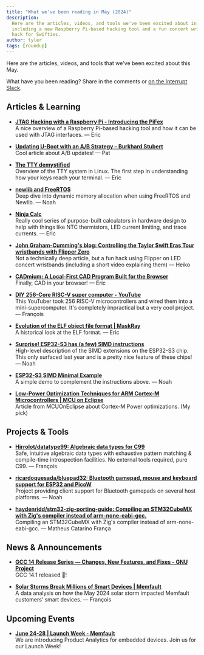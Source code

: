 ```yaml
---
title: "What we've been reading in May (2024)"
description:
  Here are the articles, videos, and tools we've been excited about in May 2024,
  including a new Raspberry Pi-based hacking tool and a fun concert wristband
  hack for Swifties.
author: tyler
tags: [roundup]
---
```


<!-- excerpt start -->

Here are the articles, videos, and tools that we've been excited about this May.

<!-- excerpt end -->

What have you been reading? Share in the comments or
[on the Interrupt Slack](https://interrupt-slack.herokuapp.com/).

## Articles & Learning

- [**JTAG Hacking with a Raspberry Pi - Introducing the PiFex**](https://voidstarsec.com/blog/jtag-pifex)<br>
  A nice overview of a Raspberry Pi-based hacking tool and how it can be used
  with JTAG interfaces. — Eric

- [**Updating U-Boot with an A/B Strategy – Burkhard Stubert**](https://embeddeduse.com/2024/05/13/updating-u-boot-with-an-a-b-strategy/)<br>
  Cool article about A/B updates! — Pat

- [**The TTY demystified**](https://www.linusakesson.net/programming/tty/)<br>
  Overview of the TTY system in Linux. The first step in understanding how your
  keys reach your terminal. — Eric

- [**newlib and FreeRTOS**](https://nadler.com/embedded/newlibAndFreeRTOS.html)<br>
  Deep dive into dynamic memory allocation when using FreeRTOS and Newlib. —
  Noah

- [**Ninja Calc**](https://ninjacalc.mbedded.ninja/)<br> Really cool series of
  purpose-built calculators in hardware design to help with things like NTC
  thermistors, LED current limiting, and trace currents. — Eric

- [**John Graham-Cumming's blog: Controlling the Taylor Swift Eras Tour wristbands with Flipper Zero**](https://blog.jgc.org/2024/05/controlling-taylor-swift-eras-tour.html)<br>
  Not a technically deep article, but a fun hack using Flipper on LED concert
  wristbands (including a short video explaining them) — Heiko

- [**CADmium: A Local-First CAD Program Built for the Browser**](https://mattferraro.dev/posts/cadmium)<br>
  Finally, CAD in your browser! — Eric

- [**DIY 256-Core RISC-V super computer - YouTube**](https://www.youtube.com/watch?v=lh93FayWHqw)<br>
  This YouTuber took 256 RISC-V microcontrollers and wired them into a
  mini-supercomputer. It's completely impractical but a very cool project. —
  François

- [**Evolution of the ELF object file format | MaskRay**](https://maskray.me/blog/2024-05-26-evolution-of-elf-object-file-format)<br>
  A historical look at the ELF format. — Eric

- [**Surprise! ESP32-S3 has (a few) SIMD instructions**](https://bitbanksoftware.blogspot.com/2024/01/surprise-esp32-s3-has-few-simd.html)<br>
  High-level description of the SIMD extensions on the ESP32-S3 chip. This only
  surfaced last year and is a pretty nice feature of these chips! — Noah

- [**ESP32-S3 SIMD Minimal Example**](https://bitbanksoftware.blogspot.com/2024/01/esp32-s3-simd-minimal-example.html)<br>
  A simple demo to complement the instructions above. — Noah

- [**Low-Power Optimization Techniques for ARM Cortex-M Microcontrollers | MCU on Eclipse**](https://mcuoneclipse.com/2024/05/22/low-power-optimization-techniques-for-arm-cortex-m0-microcontrollers/)<br>
  Article from MCUOnEclipse about Cortex-M Power optimizations. (My pick)

## Projects & Tools

- [**Hirrolot/datatype99: Algebraic data types for C99**](https://github.com/Hirrolot/datatype99)<br>
  Safe, intuitive algebraic data types with exhaustive pattern matching &
  compile-time introspection facilities. No external tools required, pure C99. —
  François

- [**ricardoquesada/bluepad32: Bluetooth gamepad, mouse and keyboard support for ESP32 and PicoW**](https://github.com/ricardoquesada/bluepad32)<br>
  Project providing client support for Bluetooth gamepads on several host
  platforms. — Noah

- [**haydenridd/stm32-zig-porting-guide: Compiling an STM32CubeMX with Zig's compiler instead of arm-none-eabi-gcc.**](https://github.com/haydenridd/stm32-zig-porting-guide)<br>
  Compiling an STM32CubeMX with Zig's compiler instead of arm-none-eabi-gcc. —
  Matheus Catarino França

## News & Announcements

- [**GCC 14 Release Series — Changes, New Features, and Fixes - GNU Project**](https://gcc.gnu.org/gcc-14/changes.html)<br>
  GCC 14.1 released 🎉!

- [**Solar Storms Break Millions of Smart Devices | Memfault**](https://memfault.com/blog/solar-storms-break-millions-of-smart-devices/?utm_campaign=Company%20Blog&utm_source=Interrupt&utm_medium=Roundup)<br>
  A data analysis on how the May 2024 solar storm impacted Memfault customers’
  smart devices. — François

## Upcoming Events

- [**June 24-28 | Launch Week - Memfault**](https://memfault.com/launch-week/?utm_campaign=Product%20Analytics&utm_source=Interrupt&utm_medium=Roundup)<br>
  We are introducing Product Analytics for embedded devices. Join us for our
  Launch Week!
